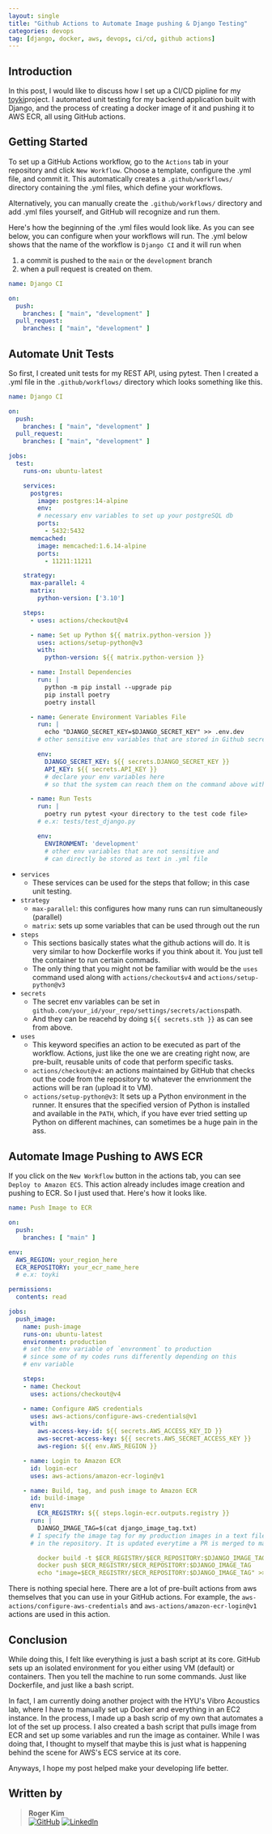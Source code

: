 ```yaml
---
layout: single
title: "Github Actions to Automate Image pushing & Django Testing"
categories: devops
tag: [django, docker, aws, devops, ci/cd, github actions] 
---
```

## Introduction 
In this post, I would like to discuss how I set up a CI/CD pipline for my [toyki](https://toyki-homepage.vercel.app/)project. I automated unit testing for my backend application built with Django, and the process of creating a docker image of it and pushing it to AWS ECR, all using GitHub actions.

## Getting Started
To set up a GitHub Actions workflow, go to the `Actions` tab in your repository and click `New Workflow`. Choose a template, configure the .yml file, and commit it. This automatically creates a `.github/workflows/` directory containing the .yml files, which define your workflows.

Alternatively, you can manually create the `.github/workflows/` directory and add .yml files yourself, and GitHub will recognize and run them.

Here's how the beginning of the .yml files would look like. As you can see below, you can configure when your workflows will run. The .yml below shows that the name of the workflow is `Django CI` and it will run when 

1. a commit is pushed to the `main` or the `development` branch
2. when a pull request is created on them.

```yml
name: Django CI

on:
  push:
    branches: [ "main", "development" ]
  pull_request:
    branches: [ "main", "development" ]
```

## Automate Unit Tests
So first, I created unit tests for my REST API, using pytest. Then I created a .yml file in the `.github/workflows/` directory which looks something like this.

```yml
name: Django CI

on:
  push:
    branches: [ "main", "development" ]
  pull_request:
    branches: [ "main", "development" ]

jobs:
  test:
    runs-on: ubuntu-latest

    services:
      postgres:
        image: postgres:14-alpine
        env:
        # necessary env variables to set up your postgreSQL db
        ports:
          - 5432:5432
      memcached:
        image: memcached:1.6.14-alpine
        ports:
          - 11211:11211

    strategy:
      max-parallel: 4
      matrix:
        python-version: ['3.10']

    steps:
      - uses: actions/checkout@v4

      - name: Set up Python ${{ matrix.python-version }}
        uses: actions/setup-python@v3
        with:
          python-version: ${{ matrix.python-version }}

      - name: Install Dependencies
        run: |
          python -m pip install --upgrade pip
          pip install poetry
          poetry install

      - name: Generate Environment Variables File
        run: |
          echo "DJANGO_SECRET_KEY=$DJANGO_SECRET_KEY" >> .env.dev
        # other sensitive env variables that are stored in Github secrets

        env:
          DJANGO_SECRET_KEY: ${{ secrets.DJANGO_SECRET_KEY }}
          API_KEY: ${{ secrets.API_KEY }}
          # declare your env variables here
          # so that the system can reach them on the command above with the $ sign

      - name: Run Tests
        run: |
          poetry run pytest <your directory to the test code file>
        # e.x: tests/test_django.py

        env:
          ENVIRONMENT: 'development'
          # other env variables that are not sensitive and
          # can directly be stored as text in .yml file
```

- `services`
  - These services can be used for the steps that follow; in this case unit testing.
- `strategy`
  - `max-parallel`: this configures how many runs can run simultaneously (parallel)
  - `matrix`: sets up some variables that can be used through out the run
- `steps`
  - This sections basically states what the github actions will do. It is very similar to how Dockerfile works if you think about it. You just tell the container to run certain commads. 
  - The only thing that you might not be familiar with would be the `uses` command used along with `actions/checkout$v4` and `actions/setup-python@v3`
- `secrets`
  - The secret env variables can be set in `github.com/your_id/your_repo/settings/secrets/actions`path.
  - And they can be reacehd by doing `${{ secrets.sth }}` as can see from above.
- `uses`
    - This keyword specifies an action to be executed as part of the workflow. Actions, just like the one we are creating right now, are pre-built, reusable units of code that perform specific tasks.
    - `actions/checkout@v4`: an actions maintained by GitHub that checks out the code from the repository to whatever the envrionment the actions will be ran (upload it to VM).
    - `actions/setup-python@v3`: It sets up a Python environment in the runner. It ensures that the specified version of Python is installed and available in the `PATH`, which, if you have ever tried setting up Python on different machines, can sometimes be a huge pain in the ass. 

## Automate Image Pushing to AWS ECR
If you click on the `New Workflow` button in the actions tab, you can see `Deploy to Amazon ECS`. This action already includes image creation and pushing to ECR. So I just used that. Here's how it looks like.

```yml
name: Push Image to ECR

on:
  push:
    branches: [ "main" ]

env:
  AWS_REGION: your_region_here
  ECR_REPOSITORY: your_ecr_name_here
  # e.x: toyki

permissions:
  contents: read

jobs:
  push_image:
    name: push-image
    runs-on: ubuntu-latest
    environment: production
    # set the env variable of `envronment` to production
    # since some of my codes runs differently depending on this
    # env variable

    steps:
    - name: Checkout
      uses: actions/checkout@v4

    - name: Configure AWS credentials
      uses: aws-actions/configure-aws-credentials@v1
      with:
        aws-access-key-id: ${{ secrets.AWS_ACCESS_KEY_ID }}
        aws-secret-access-key: ${{ secrets.AWS_SECRET_ACCESS_KEY }}
        aws-region: ${{ env.AWS_REGION }}

    - name: Login to Amazon ECR
      id: login-ecr
      uses: aws-actions/amazon-ecr-login@v1

    - name: Build, tag, and push image to Amazon ECR
      id: build-image
      env:
        ECR_REGISTRY: ${{ steps.login-ecr.outputs.registry }}
      run: |
        DJANGO_IMAGE_TAG=$(cat django_image_tag.txt)
      # I specify the image tag for my production images in a text file
      # in the repository. It is updated everytime a PR is merged to main

        docker build -t $ECR_REGISTRY/$ECR_REPOSITORY:$DJANGO_IMAGE_TAG .
        docker push $ECR_REGISTRY/$ECR_REPOSITORY:$DJANGO_IMAGE_TAG
        echo "image=$ECR_REGISTRY/$ECR_REPOSITORY:$DJANGO_IMAGE_TAG" >> $GITHUB_OUTPUT
```
There is nothing special here. There are a lot of pre-built actions from aws themselves that you can use in your GitHub actions. For example, the `aws-actions/configure-aws-credentials` and `aws-actions/amazon-ecr-login@v1` actions are used in this action.

## Conclusion
While doing this, I felt like everything is just a bash script at its core. GitHub sets up an isolated environment for you either using VM (default) or containers. Then you tell the machine to run some commands. Just like Dockerfile, and just like a bash script. 

In fact, I am currently doing another project with the HYU's Vibro Acoustics lab, where I have to manually set up Docker and everything in an EC2 instance. In the process, I made up a bash scrip of my own that automates a lot of the set up process. I also created a bash script that pulls image from ECR and set up some variables and run the image as container. While I was doing that, I thought to myself that maybe this is just what is happening behind the scene for AWS's ECS service at its core.

Anyways, I hope my post helped make your developing life better.

## Written by
> **Roger Kim**  
> [![GitHub](https://img.shields.io/badge/GitHub-181717?logo=github&logoColor=white)](https://github.com/kmsrogerkim) [![LinkedIn](https://img.shields.io/badge/LinkedIn-0A66C2?logo=linkedin&logoColor=white)](https://www.linkedin.com/in/kmsrogerkim/)

